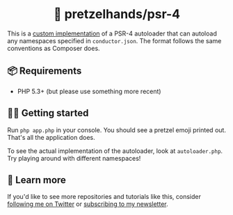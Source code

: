 <h1 align="center">
    🥨 pretzelhands/psr-4
</h1>

This is a [custom implementation](https://pretzelhands.com/posts/build-your-own-psr-4-autoloader) 
of a PSR-4 autoloader that can autoload any namespaces specified in 
`conductor.json`. The format follows the same conventions as Composer does.

## 📦 Requirements

* PHP 5.3+ (but please use something more recent)

## 👨‍💻 Getting started

Run `php app.php` in your console. You should see a pretzel
emoji printed out. That's all the application does.

To see the actual implementation of the autoloader, look
at `autoloader.php`. Try playing around with different
namespaces!

## 🥨 Learn more

If you'd like to see more repositories and tutorials like this,
consider [following me on Twitter](https://twitter.com/pretzelhds)
or [subscribing to my newsletter](https://pretzelhands.com/newsletter).
